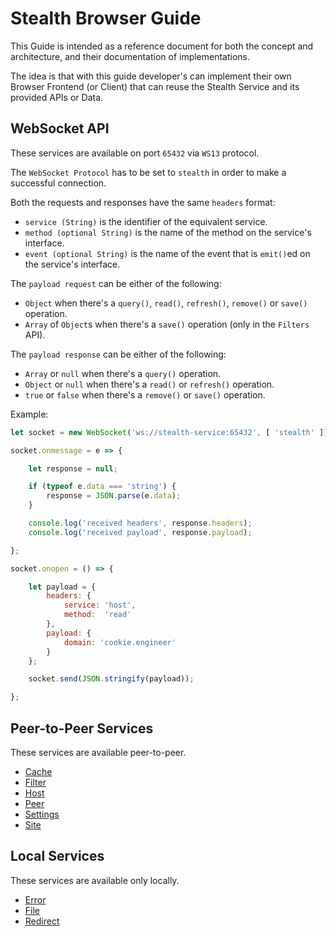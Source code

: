 
# Stealth Browser Guide

This Guide is intended as a reference document for both the concept
and architecture, and their documentation of implementations.

The idea is that with this guide developer's can implement their
own Browser Frontend (or Client) that can reuse the Stealth Service
and its provided APIs or Data.


## WebSocket API

These services are available on port `65432` via `WS13` protocol.

The `WebSocket Protocol` has to be set to `stealth` in order to make
a successful connection.

Both the requests and responses have the same `headers` format:

- `service (String)` is the identifier of the equivalent service.
- `method (optional String)` is the name of the method on the service's interface.
- `event (optional String)` is the name of the event that is `emit()`ed on the service's interface.

The `payload request` can be either of the following:

- `Object` when there's a `query()`, `read()`, `refresh()`, `remove()` or `save()` operation.
- `Array` of `Object`s when there's a `save()` operation (only in the `Filters` API).

The `payload response` can be either of the following:

- `Array` or `null` when there's a `query()` operation.
- `Object` or `null` when there's a `read()` or `refresh()` operation.
- `true` or `false` when there's a `remove()` or `save()` operation.

Example:

```javascript
let socket = new WebSocket('ws://stealth-service:65432', [ 'stealth' ]);

socket.onmessage = e => {

	let response = null;

	if (typeof e.data === 'string') {
		response = JSON.parse(e.data);
	}

	console.log('received headers', response.headers);
	console.log('received payload', response.payload);

};

socket.onopen = () => {

	let payload = {
		headers: {
			service: 'host',
			method:  'read'
		},
		payload: {
			domain: 'cookie.engineer'
		}
	};

	socket.send(JSON.stringify(payload));

};
```


## Peer-to-Peer Services

These services are available peer-to-peer.

- [Cache](./services/peer-to-peer/Cache.md)
- [Filter](./services/peer-to-peer/Filter.md)
- [Host](./services/peer-to-peer/Host.md)
- [Peer](./services/peer-to-peer/Peer.md)
- [Settings](./services/peer-to-peer/Settings.md)
- [Site](./services/peer-to-peer/Site.md)

## Local Services

These services are available only locally.

- [Error](./services/local/Error.md)
- [File](./services/local/File.md)
- [Redirect](./services/local/Redirect.md)

